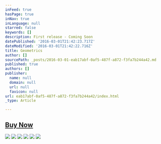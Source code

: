 ```yaml
---
inFeed: true
hasPage: true
inNav: true
inLanguage: null
starred: false
keywords: []
description: First release - Coming Soon
datePublished: '2016-03-01T21:42:23.717Z'
dateModified: '2016-03-01T21:42:22.716Z'
title: Geometrics
author: []
sourcePath: _posts/2016-03-01-eab17abf-0af5-487f-a872-f3fa7b244a42.md
published: true
authors: []
publisher:
  name: null
  domain: null
  url: null
  favicon: null
url: eab17abf-0af5-487f-a872-f3fa7b244a42/index.html
_type: Article

---
```

## [Buy Now][0]
![](https://s3-us-west-2.amazonaws.com/the-grid-img/p/8397403475f5911f90fa885c53c4f54076886cdd.jpg)
![](https://s3-us-west-2.amazonaws.com/the-grid-img/p/28dee4a96a9e403262322111fe119507e4d64def.jpg)
![](https://the-grid-user-content.s3-us-west-2.amazonaws.com/67af24ed-734b-4a54-956e-321fa5347b87.jpg)
![](https://the-grid-user-content.s3-us-west-2.amazonaws.com/4f4840f8-463d-4c34-b485-c1a0c62abe8b.jpg)
![](https://the-grid-user-content.s3-us-west-2.amazonaws.com/6528bcc1-603f-4457-a53f-b3830b04fd24.jpg)
![](https://the-grid-user-content.s3-us-west-2.amazonaws.com/d3d3a7cd-8266-4028-94bb-36fcf1d78c00.JPG)

[0]: https://clumsykitty.myshopify.com/products/premium-bamboo-coasters